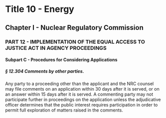 
# Title 10 - Energy
## Chapter I - Nuclear Regulatory Commission
### PART 12 - IMPLEMENTATION OF THE EQUAL ACCESS TO JUSTICE ACT IN AGENCY PROCEEDINGS
#### Subpart C - Procedures for Considering Applications
##### § 12.304 Comments by other parties.

Any party to a proceeding other than the applicant and the NRC counsel may file comments on an application within 30 days after it is served, or on an answer within 15 days after it is served. A commenting party may not participate further in proceedings on the application unless the adjudicative officer determines that the public interest requires participation in order to permit full exploration of matters raised in the comments.
